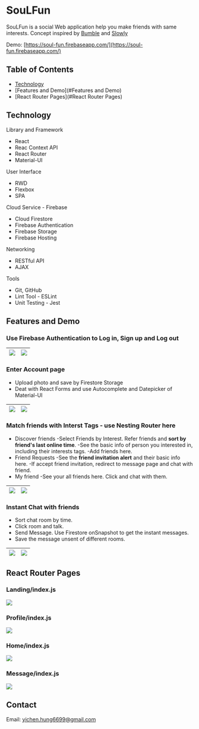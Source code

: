 # SouLFun

SouLFun is a social Web application help you make friends with same interests. Concept inspired by [Bumble](https://bumble.com/) and [Slowly](https://www.getslowly.com/en/)

Demo: [https://soul-fun.firebaseapp.com/](https://soul-fun.firebaseapp.com/)

## Table of Contents
- [Technology](#Technology)
- [Features and Demo](#Features and Demo)
- [React Router Pages](#React Router Pages)

## Technology
Library and Framework
* React 
* Reac Context API
* React Router
* Material-UI

User Interface
* RWD
* Flexbox
* SPA

Cloud Service - Firebase
* Cloud Firestore
* Firebase Authentication
* Firebase Storage
* Firebase Hosting

Networking
* RESTful API
* AJAX

Tools
* Git, GitHub
* Lint Tool - ESLint
* Unit Testing - Jest

## Features and Demo
### Use Firebase Authentication to Log in, Sign up and Log out

| ![](https://i.imgur.com/IYTjOu6.png) | ![](https://i.imgur.com/S6iteDb.png)|
| -------- | -------- |

### Enter Account page
* Upload photo and save by Firestore Storage
* Deat with React Forms and use Autocomplete and Datepicker of Material-UI

| ![](https://i.imgur.com/SIXmbWX.png) | ![](https://i.imgur.com/UZwj1ZA.png) |
| -------- | -------- |

### Match friends with Interst Tags - use Nesting Router here

* Discover friends
-Select Friends by Interest. Refer friends and **sort by friend's last online time**.
-See the basic info of person you interested in, including their interests tags.
-Add friends here.
* Friend Requests
-See the **friend invitation alert** and their basic info here.
-If accept friend invitation, redirect to message page and chat with friend.
* My friend
-See your all friends here. Click and chat with them.

| ![](https://i.imgur.com/aqYuUap.png)| ![](https://i.imgur.com/4Jg99oK.png)|
| -------- | -------- |

### Instant Chat with friends
- Sort chat room by time.
- Click room and talk.
- Send Message. Use Firestore onSnapshot to get the instant messages.
- Save the message unsent of different rooms.

| ![](https://i.imgur.com/p5m58yy.png)| ![](https://i.imgur.com/ZBNOYVF.png) |
| -------- | -------- |

## React Router Pages
### Landing/index.js
![](https://i.imgur.com/yDasNNM.png)
### Profile/index.js
![](https://i.imgur.com/XcFd4yz.png)
### Home/index.js
![](https://i.imgur.com/CAWQd7R.png)
### Message/index.js
![](https://i.imgur.com/UGpl5lf.png)

## Contact
Email: yichen.hung6699@gmail.com
